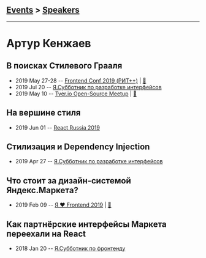 ## [Events](../README.md) > [Speakers](../speakers.md)
---

# Артур Кенжаев

## В поисках Стилевого Грааля
- 2019 May 27-28 -- [Frontend Conf 2019 (РИТ++)](https://www.youtube.com/watch?v=8URAubG1HQw)  | [:notebook:](https://www.dropbox.com/sh/kg71jju3yvj5jqw/AADKHelTWrkzjv8U8Kxo4Qoqa/FC.%20%D0%9C%D1%83%D0%BC%D0%B1%D0%B0%D0%B8/28.05/5.%D0%92%20%D0%BF%D0%BE%D0%B8%D1%81%D0%BA%D0%B0%D1%85%20%D0%A1%D1%82%D0%B8%D0%BB%D0%B5%D0%B2%D0%BE%D0%B3%D0%BE%20%D0%93%D1%80%D0%B0%D0%B0%D0%BB%D1%8F_%D0%90%D1%80%D1%82%D1%83%D1%80%20%D0%9A%D0%B5%D0%BD%D0%B6%D0%B0%D0%B5%D0%B2_%D0%B2%D0%B5%D1%80.2.key?dl=0)  
- 2019 Jul 20 -- [Я.Субботник по разработке интерфейсов](https://events.yandex.ru/lib/talks/7517/)    
- 2019 May 10 -- [Tver.io Open-Source Meetup](https://youtu.be/b7vBKp8D0vs?list=PLiOxDlmyqigwsET23hypu15X7vTgxt00L)  | [:notebook:](http://tver.io/meetup/2019/05-open-source/kenzhaev/assets/player/KeynoteDHTMLPlayer.html)  
## На вершине стиля
- 2019 Jun 01 -- [React Russia 2019](https://www.youtube.com/watch?v=edcRISVmMxY)    
## Стилизация и Dependency Injection
- 2019 Apr 27 -- [Я.Субботник по разработке интерфейсов](https://events.yandex.ru/lib/talks/7252/)    
## Что стоит за дизайн-системой Яндекс.Маркета?
- 2019 Feb 09 -- [Я ❤ Frontend 2019](https://www.youtube.com/watch?v=emqXam-SPU8)  | [:notebook:](https://yadi.sk/i/ftGS3nB4x9xLSA)  
## Как партнёрские интерфейсы Маркета переехали на React
- 2018 Jan 20 -- [Я.Субботник по фронтенду](https://events.yandex.ru/lib/talks/5485/)    
